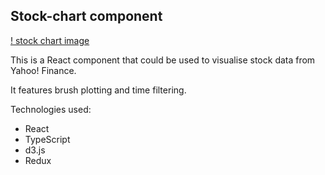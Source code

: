 ## Stock-chart component

[! stock chart image](stock-chart0.jpg)

This is a React component that could be used to visualise stock data from Yahoo! Finance.

It features brush plotting and time filtering.

Technologies used:

- React
- TypeScript
- d3.js
- Redux
